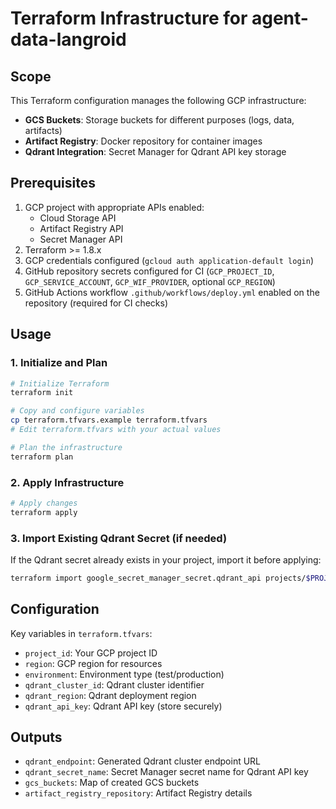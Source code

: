 # Terraform Infrastructure for agent-data-langroid

## Scope

This Terraform configuration manages the following GCP infrastructure:

- **GCS Buckets**: Storage buckets for different purposes (logs, data, artifacts)
- **Artifact Registry**: Docker repository for container images
- **Qdrant Integration**: Secret Manager for Qdrant API key storage

## Prerequisites

1. GCP project with appropriate APIs enabled:
   - Cloud Storage API
   - Artifact Registry API
   - Secret Manager API
2. Terraform >= 1.8.x
3. GCP credentials configured (`gcloud auth application-default login`)
4. GitHub repository secrets configured for CI (`GCP_PROJECT_ID`, `GCP_SERVICE_ACCOUNT`, `GCP_WIF_PROVIDER`, optional `GCP_REGION`)
5. GitHub Actions workflow `.github/workflows/deploy.yml` enabled on the repository (required for CI checks)

## Usage

### 1. Initialize and Plan

```bash
# Initialize Terraform
terraform init

# Copy and configure variables
cp terraform.tfvars.example terraform.tfvars
# Edit terraform.tfvars with your actual values

# Plan the infrastructure
terraform plan
```

### 2. Apply Infrastructure

```bash
# Apply changes
terraform apply
```

### 3. Import Existing Qdrant Secret (if needed)

If the Qdrant secret already exists in your project, import it before applying:

```bash
terraform import google_secret_manager_secret.qdrant_api projects/$PROJECT/secrets/Qdrant_agent_data_N1D8R2vC0_5
```

## Configuration

Key variables in `terraform.tfvars`:

- `project_id`: Your GCP project ID
- `region`: GCP region for resources
- `environment`: Environment type (test/production)
- `qdrant_cluster_id`: Qdrant cluster identifier
- `qdrant_region`: Qdrant deployment region
- `qdrant_api_key`: Qdrant API key (store securely)

## Outputs

- `qdrant_endpoint`: Generated Qdrant cluster endpoint URL
- `qdrant_secret_name`: Secret Manager secret name for Qdrant API key
- `gcs_buckets`: Map of created GCS buckets
- `artifact_registry_repository`: Artifact Registry details

